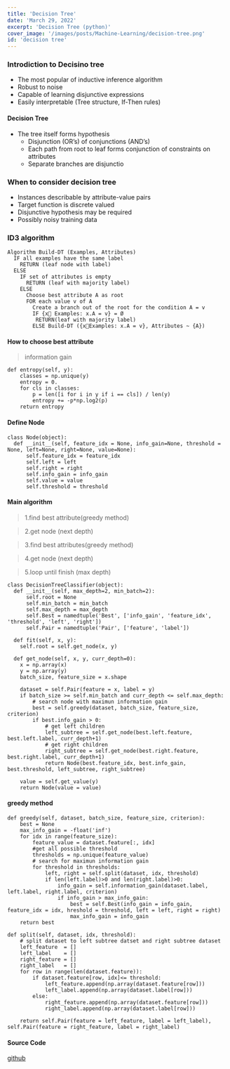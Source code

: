 ```yaml
---
title: 'Decision Tree'
date: 'March 29, 2022'
excerpt: 'Decision Tree (python)'
cover_image: '/images/posts/Machine-Learning/decision-tree.png'
id: 'decision tree'
---
```


### Introdiction to Decisino tree
- The most popular of inductive inference algorithm
- Robust to noise
- Capable of learning disjunctive expressions
- Easily interpretable (Tree structure, If-Then rules)

#### Decision Tree 
- The tree itself forms hypothesis
  - Disjunction (OR’s) of conjunctions (AND’s)
  - Each path from root to leaf forms conjunction of constraints on attributes
  - Separate branches are disjunctio

### When to consider decision tree
- Instances describable by attribute-value pairs
- Target function is discrete valued
- Disjunctive hypothesis may be required
- Possibly noisy training data

### ID3 algorithm 
```
Algorithm Build-DT (Examples, Attributes)
  IF all examples have the same label 
    RETURN (leaf node with label)
  ELSE
    IF set of attributes is empty 
      RETURN (leaf with majority label)
    ELSE
      Choose best attribute A as root
      FOR each value v of A
        Create a branch out of the root for the condition A = v
        IF {x Examples: x.A = v} = Ø 
         RETURN(leaf with majority label)
        ELSE Build-DT ({xExamples: x.A = v}, Attributes ~ {A})
```

#### How to choose best attribute 
> information gain 
```
def entropy(self, y):
    classes = np.unique(y)
    entropy = 0.
    for cls in classes:
        p = len([i for i in y if i == cls]) / len(y)
        entropy += -p*np.log2(p)
    return entropy
```

#### Define Node 
```
class Node(object):
  def __init__(self, feature_idx = None, info_gain=None, threshold = None, left=None, right=None, value=None):
      self.feature_idx = feature_idx
      self.left = left
      self.right = right
      self.info_gain = info_gain
      self.value = value
      self.threshold = threshold
```

#### Main algorithm 
> 1.find best attribute(greedy method)

> 2.get node (next depth)

> 3.find best attributes(greedy method)

> 4.get node (next depth)

> 5.loop until finish (max depth)

```
class DecisionTreeClassifier(object):
  def __init__(self, max_depth=2, min_batch=2):
      self.root = None
      self.min_batch = min_batch
      self.max_depth = max_depth 
      self.Best = namedtuple('Best', ['info_gain', 'feature_idx', 'threshold', 'left', 'right'])
      self.Pair = namedtuple('Pair', ['feature', 'label'])

  def fit(self, x, y):
    self.root = self.get_node(x, y)

  def get_node(self, x, y, curr_depth=0):
    x = np.array(x)
    y = np.array(y)
    batch_size, feature_size = x.shape

    dataset = self.Pair(feature = x, label = y)
    if batch_size >= self.min_batch and curr_depth <= self.max_depth:
        # search node with maximun information gain
        best = self.greedy(dataset, batch_size, feature_size, criterion)
        if best.info_gain > 0:
            # get left children
            left_subtree = self.get_node(best.left.feature, best.left.label, curr_depth+1)
            # get right children
            right_subtree = self.get_node(best.right.feature, best.right.label, curr_depth+1)
            return Node(best.feature_idx, best.info_gain, best.threshold, left_subtree, right_subtree)
    
    value = self.get_value(y)
    return Node(value = value)

```

#### greedy method 

```
def greedy(self, dataset, batch_size, feature_size, criterion):
    best = None
    max_info_gain = -float('inf')
    for idx in range(feature_size):
        feature_value = dataset.feature[:, idx]
        #get all possible threshold 
        thresholds = np.unique(feature_value)
        # search for maximun information gain
        for threshold in thresholds:
            left, right = self.split(dataset, idx, threshold)
            if len(left.label)>0 and len(right.label)>0:
                info_gain = self.information_gain(dataset.label, left.label, right.label, criterion)
                if info_gain > max_info_gain:
                    best = self.Best(info_gain = info_gain, feature_idx = idx, hreshold = threshold, left = left, right = right)
                    max_info_gain = info_gain
    return best

def split(self, dataset, idx, threshold):
    # split dataset to left subtree datset and right subtree dataset
    left_feature  = []
    left_label    = []
    right_feature = []
    right_label   = []
    for row in range(len(dataset.feature)):
        if dataset.feature[row, idx]<= threshold: 
            left_feature.append(np.array(dataset.feature[row]))
            left_label.append(np.array(dataset.label[row]))
        else:
            right_feature.append(np.array(dataset.feature[row]))
            right_label.append(np.array(dataset.label[row]))

    return self.Pair(feature = left_feature, label = left_label), self.Pair(feature = right_feature, label = right_label)

```

#### Source Code 
[github](https://github.com/hsingyingli/machine-learning/blob/main/Classical-Machine-Learning-Algorithm/supervise-learning/decision-tree/model.py)



